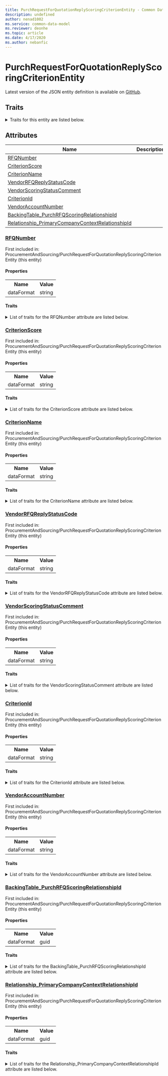 ```yaml
---
title: PurchRequestForQuotationReplyScoringCriterionEntity - Common Data Model | Microsoft Docs
description: undefined
author: nenad1002
ms.service: common-data-model
ms.reviewer: deonhe
ms.topic: article
ms.date: 4/17/2020
ms.author: nebanfic
---
```


# PurchRequestForQuotationReplyScoringCriterionEntity

  
 Latest version of the JSON entity definition is available on <a href="https://github.com/Microsoft/CDM/tree/master/schemaDocuments/core/erp/Entities/SupplyChain/ProcurementAndSourcing/PurchRequestForQuotationReplyScoringCriterionEntity.cdm.json" target="_blank">GitHub</a>.  

## Traits

<details>
<summary>Traits for this entity are listed below.  
</summary>

**is.CDM.entityVersion**  
  <table><tr><th>Parameter</th><th>Value</th><th>Data type</th><th>Explanation</th></tr><tr><td>versionNumber</td><td>"1.0.0"</td><td>string</td><td>semantic version number of the entity</td></tr></table>

**is.application.releaseVersion**  
  <table><tr><th>Parameter</th><th>Value</th><th>Data type</th><th>Explanation</th></tr><tr><td>releaseVersion</td><td>"10.0.13.0"</td><td>string</td><td>semantic version number of the application introducing this entity</td></tr></table>

</details>

## Attributes

|Name|Description|First Included in Instance|
|---|---|---|
|[RFQNumber](#RFQNumber)||<a href="PurchRequestForQuotationReplyScoringCriterionEntity.md" target="_blank">ProcurementAndSourcing/PurchRequestForQuotationReplyScoringCriterionEntity</a>|
|[CriterionScore](#CriterionScore)||<a href="PurchRequestForQuotationReplyScoringCriterionEntity.md" target="_blank">ProcurementAndSourcing/PurchRequestForQuotationReplyScoringCriterionEntity</a>|
|[CriterionName](#CriterionName)||<a href="PurchRequestForQuotationReplyScoringCriterionEntity.md" target="_blank">ProcurementAndSourcing/PurchRequestForQuotationReplyScoringCriterionEntity</a>|
|[VendorRFQReplyStatusCode](#VendorRFQReplyStatusCode)||<a href="PurchRequestForQuotationReplyScoringCriterionEntity.md" target="_blank">ProcurementAndSourcing/PurchRequestForQuotationReplyScoringCriterionEntity</a>|
|[VendorScoringStatusComment](#VendorScoringStatusComment)||<a href="PurchRequestForQuotationReplyScoringCriterionEntity.md" target="_blank">ProcurementAndSourcing/PurchRequestForQuotationReplyScoringCriterionEntity</a>|
|[CriterionId](#CriterionId)||<a href="PurchRequestForQuotationReplyScoringCriterionEntity.md" target="_blank">ProcurementAndSourcing/PurchRequestForQuotationReplyScoringCriterionEntity</a>|
|[VendorAccountNumber](#VendorAccountNumber)||<a href="PurchRequestForQuotationReplyScoringCriterionEntity.md" target="_blank">ProcurementAndSourcing/PurchRequestForQuotationReplyScoringCriterionEntity</a>|
|[BackingTable_PurchRFQScoringRelationshipId](#BackingTable_PurchRFQScoringRelationshipId)||<a href="PurchRequestForQuotationReplyScoringCriterionEntity.md" target="_blank">ProcurementAndSourcing/PurchRequestForQuotationReplyScoringCriterionEntity</a>|
|[Relationship_PrimaryCompanyContextRelationshipId](#Relationship_PrimaryCompanyContextRelationshipId)||<a href="PurchRequestForQuotationReplyScoringCriterionEntity.md" target="_blank">ProcurementAndSourcing/PurchRequestForQuotationReplyScoringCriterionEntity</a>|

### <a href=#RFQNumber name="RFQNumber">RFQNumber</a>

First included in: ProcurementAndSourcing/PurchRequestForQuotationReplyScoringCriterionEntity (this entity)  

#### Properties

<table><tr><th>Name</th><th>Value</th></tr><tr><td>dataFormat</td><td>string</td></tr></table>

#### Traits

<details>
<summary>List of traits for the RFQNumber attribute are listed below.</summary>

**is.dataFormat.character**  
**is.dataFormat.big**  
**is.dataFormat.array**  
**is.dataFormat.character**  
**is.dataFormat.array**  
</details>

### <a href=#CriterionScore name="CriterionScore">CriterionScore</a>

First included in: ProcurementAndSourcing/PurchRequestForQuotationReplyScoringCriterionEntity (this entity)  

#### Properties

<table><tr><th>Name</th><th>Value</th></tr><tr><td>dataFormat</td><td>string</td></tr></table>

#### Traits

<details>
<summary>List of traits for the CriterionScore attribute are listed below.</summary>

**is.dataFormat.character**  
**is.dataFormat.big**  
**is.dataFormat.array**  
**is.dataFormat.character**  
**is.dataFormat.array**  
</details>

### <a href=#CriterionName name="CriterionName">CriterionName</a>

First included in: ProcurementAndSourcing/PurchRequestForQuotationReplyScoringCriterionEntity (this entity)  

#### Properties

<table><tr><th>Name</th><th>Value</th></tr><tr><td>dataFormat</td><td>string</td></tr></table>

#### Traits

<details>
<summary>List of traits for the CriterionName attribute are listed below.</summary>

**is.dataFormat.character**  
**is.dataFormat.big**  
**is.dataFormat.array**  
**is.dataFormat.character**  
**is.dataFormat.array**  
</details>

### <a href=#VendorRFQReplyStatusCode name="VendorRFQReplyStatusCode">VendorRFQReplyStatusCode</a>

First included in: ProcurementAndSourcing/PurchRequestForQuotationReplyScoringCriterionEntity (this entity)  

#### Properties

<table><tr><th>Name</th><th>Value</th></tr><tr><td>dataFormat</td><td>string</td></tr></table>

#### Traits

<details>
<summary>List of traits for the VendorRFQReplyStatusCode attribute are listed below.</summary>

**is.dataFormat.character**  
**is.dataFormat.big**  
**is.dataFormat.array**  
**is.dataFormat.character**  
**is.dataFormat.array**  
</details>

### <a href=#VendorScoringStatusComment name="VendorScoringStatusComment">VendorScoringStatusComment</a>

First included in: ProcurementAndSourcing/PurchRequestForQuotationReplyScoringCriterionEntity (this entity)  

#### Properties

<table><tr><th>Name</th><th>Value</th></tr><tr><td>dataFormat</td><td>string</td></tr></table>

#### Traits

<details>
<summary>List of traits for the VendorScoringStatusComment attribute are listed below.</summary>

**is.dataFormat.character**  
**is.dataFormat.big**  
**is.dataFormat.array**  
**is.dataFormat.character**  
**is.dataFormat.array**  
</details>

### <a href=#CriterionId name="CriterionId">CriterionId</a>

First included in: ProcurementAndSourcing/PurchRequestForQuotationReplyScoringCriterionEntity (this entity)  

#### Properties

<table><tr><th>Name</th><th>Value</th></tr><tr><td>dataFormat</td><td>string</td></tr></table>

#### Traits

<details>
<summary>List of traits for the CriterionId attribute are listed below.</summary>

**is.dataFormat.character**  
**is.dataFormat.big**  
**is.dataFormat.array**  
**is.dataFormat.character**  
**is.dataFormat.array**  
</details>

### <a href=#VendorAccountNumber name="VendorAccountNumber">VendorAccountNumber</a>

First included in: ProcurementAndSourcing/PurchRequestForQuotationReplyScoringCriterionEntity (this entity)  

#### Properties

<table><tr><th>Name</th><th>Value</th></tr><tr><td>dataFormat</td><td>string</td></tr></table>

#### Traits

<details>
<summary>List of traits for the VendorAccountNumber attribute are listed below.</summary>

**is.dataFormat.character**  
**is.dataFormat.big**  
**is.dataFormat.array**  
**is.dataFormat.character**  
**is.dataFormat.array**  
</details>

### <a href=#BackingTable_PurchRFQScoringRelationshipId name="BackingTable_PurchRFQScoringRelationshipId">BackingTable_PurchRFQScoringRelationshipId</a>

First included in: ProcurementAndSourcing/PurchRequestForQuotationReplyScoringCriterionEntity (this entity)  

#### Properties

<table><tr><th>Name</th><th>Value</th></tr><tr><td>dataFormat</td><td>guid</td></tr></table>

#### Traits

<details>
<summary>List of traits for the BackingTable_PurchRFQScoringRelationshipId attribute are listed below.</summary>

**is.dataFormat.character**  
**is.dataFormat.big**  
**is.dataFormat.array**  
**is.dataFormat.guid**  
**means.identity.entityId**  
**is.linkedEntity.identifier**  
Marks the attribute(s) that hold foreign key references to a linked (used as an attribute) entity. This attribute is added to the resolved entity to enumerate the referenced entities.  <table><tr><th>Parameter</th><th>Value</th><th>Data type</th><th>Explanation</th></tr><tr><td>entityReferences</td><td><table><tr><th>entityReference</th><th>attributeReference</th></tr><tr><td><a href="../../../Tables/SupplyChain/ProcurementAndSourcing/WorksheetLine/PurchRFQScoring.md" target="_blank">/core/erp/Tables/SupplyChain/ProcurementAndSourcing/WorksheetLine/PurchRFQScoring.cdm.json/PurchRFQScoring</a></td><td><a href="../../../Tables/SupplyChain/ProcurementAndSourcing/WorksheetLine/PurchRFQScoring.md#RecId" target="_blank">RecId</a></td></tr></table></td><td>entity</td><td>a reference to the constant entity holding the list of entity references</td></tr></table>

**is.dataFormat.guid**  
**is.dataFormat.character**  
**is.dataFormat.array**  
</details>

### <a href=#Relationship_PrimaryCompanyContextRelationshipId name="Relationship_PrimaryCompanyContextRelationshipId">Relationship_PrimaryCompanyContextRelationshipId</a>

First included in: ProcurementAndSourcing/PurchRequestForQuotationReplyScoringCriterionEntity (this entity)  

#### Properties

<table><tr><th>Name</th><th>Value</th></tr><tr><td>dataFormat</td><td>guid</td></tr></table>

#### Traits

<details>
<summary>List of traits for the Relationship_PrimaryCompanyContextRelationshipId attribute are listed below.</summary>

**is.dataFormat.character**  
**is.dataFormat.big**  
**is.dataFormat.array**  
**is.dataFormat.guid**  
**means.identity.entityId**  
**is.linkedEntity.identifier**  
Marks the attribute(s) that hold foreign key references to a linked (used as an attribute) entity. This attribute is added to the resolved entity to enumerate the referenced entities.  <table><tr><th>Parameter</th><th>Value</th><th>Data type</th><th>Explanation</th></tr><tr><td>entityReferences</td><td><table><tr><th>entityReference</th><th>attributeReference</th></tr><tr><td><a href="../../../Tables/Finance/Ledger/Main/CompanyInfo.md" target="_blank">/core/erp/Tables/Finance/Ledger/Main/CompanyInfo.cdm.json/CompanyInfo</a></td><td><a href="../../../Tables/Finance/Ledger/Main/CompanyInfo.md#RecId" target="_blank">RecId</a></td></tr></table></td><td>entity</td><td>a reference to the constant entity holding the list of entity references</td></tr></table>

**is.dataFormat.guid**  
**is.dataFormat.character**  
**is.dataFormat.array**  
</details>
